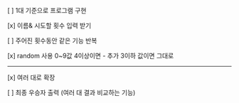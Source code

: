 [ ] 1대 기준으로 프로그램 구현

[x] 이름& 시도할 횟수 입력 받기

[ ] 주어진 횟수동안 같은 기능 반복

[x] random 사용 0~9값 4이상이면 - 추가 3이하 값이면 그대로

------------------
[x] 여러 대로 확장

[ ] 최종 우승자 출력 (여러 대 결과 비교하는 기능)